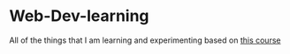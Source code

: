 # Web-Dev-learning
All of the things that I am learning and experimenting based on [this course](https://www.udemy.com/course/the-complete-web-development-bootcamp/)
